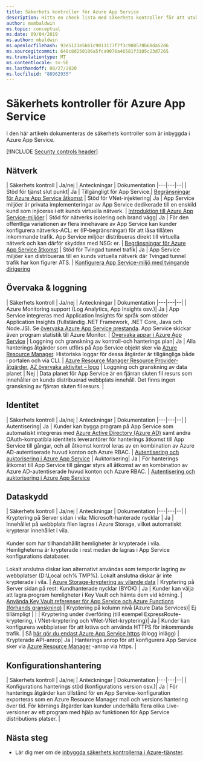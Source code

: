 ```yaml
---
title: Säkerhets kontroller för Azure App Service
description: Hitta en check lista med säkerhets kontroller för att utvärdera Azure App Service för din organisation.
author: msmbaldwin
ms.topic: conceptual
ms.date: 09/04/2019
ms.author: mbaldwin
ms.openlocfilehash: 93e5123e5b61c9013177f7f3c908578b68da52d6
ms.sourcegitcommit: 648c8d250106a5fca9076a46581f3105c23d7265
ms.translationtype: MT
ms.contentlocale: sv-SE
ms.lasthandoff: 08/27/2020
ms.locfileid: "88962935"
---
```

# <a name="security-controls-for-azure-app-service"></a>Säkerhets kontroller för Azure App Service

I den här artikeln dokumenteras de säkerhets kontroller som är inbyggda i Azure App Service.

[!INCLUDE [Security controls header](../../includes/security-controls-header.md)]

## <a name="network"></a>Nätverk

| Säkerhets kontroll | Ja/nej | Anteckningar | Dokumentation
|---|---|--|
| Stöd för tjänst slut punkt| Ja | Tillgängligt för App Service.| [Begränsningar för Azure App Service åtkomst](app-service-ip-restrictions.md)
| Stöd för VNet-injektering| Ja | App Service miljöer är privata implementeringar av App Service dedikerade till en enskild kund som injiceras i ett kunds virtuella nätverk. | [Introduktion till Azure App Service-miljöer](environment/intro.md)
| Stöd för nätverks isolering och brand vägg| Ja | För den offentliga variationen av flera innehavare av App Service kan kunder konfigurera nätverks-ACL: er (IP-begränsningar) för att låsa tillåten inkommande trafik.  App Service miljöer distribueras direkt till virtuella nätverk och kan därför skyddas med NSG: er. | [Begränsningar för Azure App Service åtkomst](app-service-ip-restrictions.md)
| Stöd för Tvingad tunnel trafik| Ja | App Service miljöer kan distribueras till en kunds virtuella nätverk där Tvingad tunnel trafik har kon figurer ATS. | [Konfigurera App Service-miljö med tvingande dirigering](environment/forced-tunnel-support.md)

## <a name="monitoring--logging"></a>Övervaka & loggning

| Säkerhets kontroll | Ja/nej | Anteckningar | Dokumentation
|---|---|--|
| Azure Monitoring support (Log Analytics, App Insights osv.)| Ja | App Service integreras med Application Insights för språk som stöder Application Insights (fullständig .NET Framework, .NET Core, Java och Node.JS).  Se [övervaka Azure App Service prestanda](../azure-monitor/app/azure-web-apps.md). App Service skickar även program statistik till Azure Monitor. | [Övervaka appar i Azure App Service](web-sites-monitor.md)
| Loggning och granskning av kontroll-och hanterings plan| Ja | Alla hanterings åtgärder som utförs på App Service objekt sker via [Azure Resource Manager](../azure-resource-manager/index.yml). Historiska loggar för dessa åtgärder är tillgängliga både i portalen och via CLI. | [Azure Resource Manager Resource Provider-åtgärder](../role-based-access-control/resource-provider-operations.md#microsoftweb), [AZ övervaka aktivitet – logg](/cli/azure/monitor/activity-log)
| Loggning och granskning av data planet | Nej | Data planet för App Service är en fjärran sluten fil resurs som innehåller en kunds distribuerad webbplats innehåll.  Det finns ingen granskning av fjärran sluten fil resurs. |

## <a name="identity"></a>Identitet

| Säkerhets kontroll | Ja/nej | Anteckningar |  Dokumentation
|---|---|--|
| Autentisering| Ja | Kunder kan bygga program på App Service som automatiskt integreras med [Azure Active Directory (Azure AD)](../active-directory/index.yml) samt andra OAuth-kompatibla identitets leverantörer för hanterings åtkomst till App Service till gångar, och all åtkomst kontrol leras av en kombination av Azure AD-autentiserade huvud konton och Azure RBAC. | [Autentisering och auktorisering i Azure App Service](overview-authentication-authorization.md)
| Auktorisering| Ja | För hanterings åtkomst till App Service till gångar styrs all åtkomst av en kombination av Azure AD-autentiserade huvud konton och Azure RBAC.  | [Autentisering och auktorisering i Azure App Service](overview-authentication-authorization.md)

## <a name="data-protection"></a>Dataskydd

| Säkerhets kontroll | Ja/nej | Anteckningar | Dokumentation
|---|---|--|
| Kryptering på Server sidan i vila: Microsoft-hanterade nycklar | Ja | Innehållet på webbplats filen lagras i Azure Storage, vilket automatiskt krypterar innehållet i vila. <br><br>Kunder som har tillhandahållit hemligheter är krypterade i vila. Hemligheterna är krypterade i rest medan de lagras i App Service konfigurations databaser.<br><br>Lokalt anslutna diskar kan alternativt användas som temporär lagring av webbplatser (D:\Local och% TMP%). Lokalt anslutna diskar är inte krypterade i vila. | [Azure Storage-kryptering av vilande data](../storage/common/storage-service-encryption.md)
| Kryptering på Server sidan på rest: Kundhanterade nycklar (BYOK) | Ja | Kunder kan välja att lagra program hemligheter i Key Vault och hämta dem vid körning. | [Använda Key Vault referenser för App Service och Azure Functions (förhands granskning)](app-service-key-vault-references.md)
| Kryptering på kolumn nivå (Azure Data Services)| Ej tillämpligt | |
| Kryptering under överföring (till exempel ExpressRoute-kryptering, i VNet-kryptering och VNet-VNet-kryptering)| Ja | Kunder kan konfigurera webbplatser för att kräva och använda HTTPS för inkommande trafik.  | Så [här gör du endast Azure App Service https](/archive/blogs/benjaminperkins/how-to-make-an-azure-app-service-https-only) (blogg inlägg)
| Krypterade API-anrop| Ja | Hanterings anrop för att konfigurera App Service sker via [Azure Resource Manager](../azure-resource-manager/index.yml) -anrop via https. |

## <a name="configuration-management"></a>Konfigurationshantering

| Säkerhets kontroll | Ja/nej | Anteckningar | Dokumentation
|---|---|--|
| Konfigurations hanterings stöd (konfigurations version osv.)| Ja | För hanterings åtgärder kan tillstånd för en App Service-konfiguration exporteras som en Azure Resource Manager mall och versions hantering över tid. För körnings åtgärder kan kunder underhålla flera olika Live-versioner av ett program med hjälp av funktionen för App Service distributions platser. | 

## <a name="next-steps"></a>Nästa steg

- Lär dig mer om de [inbyggda säkerhets kontrollerna i Azure-tjänster](../security/fundamentals/security-controls.md).